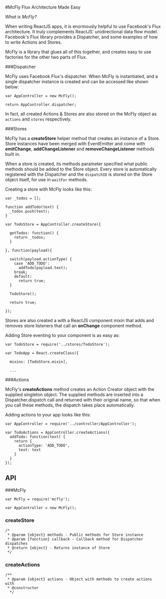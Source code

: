 #McFly
Flux Architecture Made Easy

*What is McFly?*

When writing ReactJS apps, it is enormously helpful to use Facebook's Flux architecture. It truly complements ReactJS' unidirectional data flow model. Facebook's Flux library provides a Dispatcher, and some examples of how to write Actions and Stores.

McFly is a library that glues all of this together, and creates easy to use factories for the other two parts of Flux.

###Dispatcher

McFly uses Facebook Flux's dispatcher. When McFly is instantiated, and a single dispatcher instance is created and can be accessed like shown below:

	var AppController = new McFly();
	
	return AppController.dispatcher;
	
In fact, all created Actions & Stores are also stored on the McFly object as `actions` and `stores` respectively.

###Stores

McFly has a **createStore** helper method that creates an instance of a Store. Store instances have been merged with EventEmitter and come with **emitChange**, **addChangeListener** and **removeChangeListener** methods built in.

When a store is created, its methods parameter specified what public methods should be added to the Store object. Every store is automatically registered with the Dispatcher and the `dispatchID` is stored on the Store object itself, for use in `waitFor` methods. 

Creating a store with McFly looks like this:

	var _todos = [];

	function addTodo(text) {
	  _todos.push(text);
	}

	var TodoStore = AppController.createStore({

	  getTodos: function() {
	    return _todos;
	  }

	}, function(payload){

	  switch(payload.actionType) {
	    case 'ADD_TODO':
	      addTodo(payload.text);
	    break;
	    default:
	      return true;
	  }

	  TodoStore();

	  return true;

	});

Stores are also created a with a ReactJS component mixin that adds and removes store listeners that call an **onChange** component method.

Adding Store eventing to your component is as easy as:

	var TodoStore = require('../stores/TodoStore');

	var TodoApp = React.createClass({

	  mixins: [TodoStore.mixin],
	  
	  ...

###Actions

McFly's **createActions** method creates an Action Creator object with the supplied singleton object. The supplied methods are inserted into a Dispatcher.dispatch call and returned with their original name, so that when you call these methods, the dispatch takes place automatically. 

Adding actions to your app looks like this:

	var AppController = require('../controller/AppController');

	var TodoActions = AppController.createActions({
	  addTodo: function(text) {
	    return {
	      actionType: 'ADD_TODO',
	      text: text
	    }
	  }
	});

## API

###McFly

	var McFly = require('mcfly');

	var AppController = new McFly();


### createStore
	/*
	 * @param {object} methods - Public methods for Store instance
	 * @param {function} callback - Callback method for Dispatcher dispatches
	 * @return {object} - Returns instance of Store
	 */
	
### createActions

    /**
     * @param {object} actions - Object with methods to create actions with
     * @constructor
	  */
